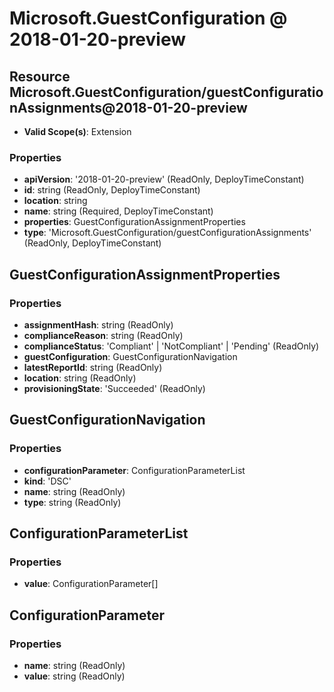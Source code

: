 # Microsoft.GuestConfiguration @ 2018-01-20-preview

## Resource Microsoft.GuestConfiguration/guestConfigurationAssignments@2018-01-20-preview
* **Valid Scope(s)**: Extension
### Properties
* **apiVersion**: '2018-01-20-preview' (ReadOnly, DeployTimeConstant)
* **id**: string (ReadOnly, DeployTimeConstant)
* **location**: string
* **name**: string (Required, DeployTimeConstant)
* **properties**: GuestConfigurationAssignmentProperties
* **type**: 'Microsoft.GuestConfiguration/guestConfigurationAssignments' (ReadOnly, DeployTimeConstant)

## GuestConfigurationAssignmentProperties
### Properties
* **assignmentHash**: string (ReadOnly)
* **complianceReason**: string (ReadOnly)
* **complianceStatus**: 'Compliant' | 'NotCompliant' | 'Pending' (ReadOnly)
* **guestConfiguration**: GuestConfigurationNavigation
* **latestReportId**: string (ReadOnly)
* **location**: string (ReadOnly)
* **provisioningState**: 'Succeeded' (ReadOnly)

## GuestConfigurationNavigation
### Properties
* **configurationParameter**: ConfigurationParameterList
* **kind**: 'DSC'
* **name**: string (ReadOnly)
* **type**: string (ReadOnly)

## ConfigurationParameterList
### Properties
* **value**: ConfigurationParameter[]

## ConfigurationParameter
### Properties
* **name**: string (ReadOnly)
* **value**: string (ReadOnly)

